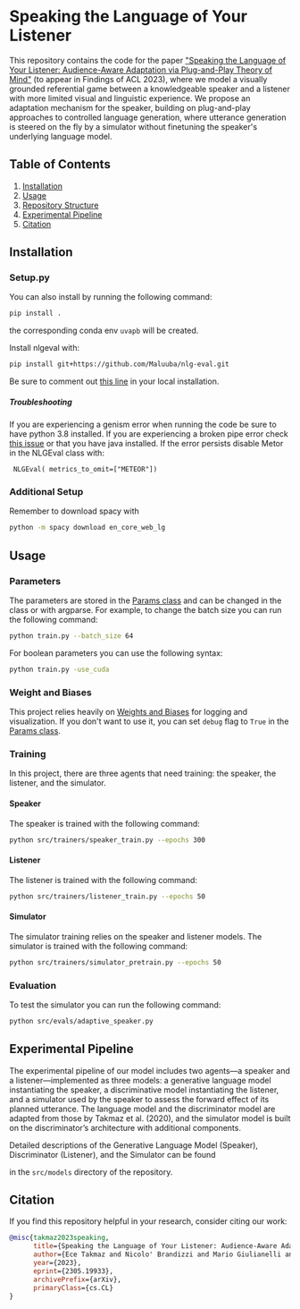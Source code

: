 # Speaking the Language of Your Listener

This repository contains the code for the paper ["Speaking the Language of Your Listener: Audience-Aware Adaptation via Plug-and-Play Theory of Mind"](https://arxiv.org/abs/2305.19933) (to appear in Findings of ACL 2023), where we model a visually grounded referential
game between a knowledgeable speaker and a listener with more limited visual and linguistic experience. We propose an
adaptation mechanism for the speaker, building on plug-and-play approaches to controlled language generation, where
utterance generation is steered on the fly by a simulator without finetuning the speaker's underlying language model.

## Table of Contents

1. [Installation](#installation)
2. [Usage](#usage)
3. [Repository Structure](#repository-structure)
4. [Experimental Pipeline](#experimental-pipeline)
5. [Citation](#citation)

## Installation

### Setup.py

You can also install by running the following command:

```bash
pip install .
```
the corresponding conda env `uvapb` will be created.

Install nlgeval with:

```bash
pip install git+https://github.com/Maluuba/nlg-eval.git
```

Be sure to comment out [this line](https://github.com/Maluuba/nlg-eval/blob/7f7993035a2f4729a15d20040fd904933ea58767/nlgeval/__init__.py#L289
) in your local installation.

##### Troubleshooting

If you are experiencing a genism error when running the code be sure to have python 3.8 installed.
If you are experiencing a broken pipe error
check [this issue](https://github.com/InnerPeace-Wu/densecap-tensorflow/issues/10) or that you have java installed.
If the error persists disable Metor in the NLGEval class with:

```
 NLGEval( metrics_to_omit=["METEOR"])
```

### Additional Setup

Remember to download spacy with

```bash
python -m spacy download en_core_web_lg
```

## Usage

### Parameters

The parameters are stored in the [Params class](src/commons/Params.py) and can be changed in the class or with argparse.
For example, to change the batch size you can run the following command:

```bash
python train.py --batch_size 64
```

For boolean parameters you can use the following syntax:

```bash
python train.py -use_cuda
```

### Weight and Biases

This project relies heavily on [Weights and Biases](https://wandb.ai/site) for logging and visualization. If you don't
want to use it, you can set `debug` flag to `True` in the [Params class](src/commons/Params.py).

### Training

In this project, there are three agents that need training: the speaker, the listener, and the simulator.

#### Speaker

The speaker is trained with the following command:

```bash
python src/trainers/speaker_train.py --epochs 300
```

#### Listener

The listener is trained with the following command:

```bash
python src/trainers/listener_train.py --epochs 50
```

#### Simulator

The simulator training relies on the speaker and listener models. The simulator is trained with the following command:

```bash
python src/trainers/simulator_pretrain.py --epochs 50
```

### Evaluation

To test the simulator you can run the following command:

```bash
python src/evals/adaptive_speaker.py
```

## Experimental Pipeline

The experimental pipeline of our model includes two agents—a speaker and a listener—implemented as three models: a
generative language model instantiating the speaker, a discriminative model instantiating the listener, and a simulator
used by the speaker to assess the forward effect of its planned utterance. The language model and the discriminator
model are adapted from those by Takmaz et al. (2020), and the simulator model is built on the discriminator’s
architecture with additional components.

Detailed descriptions of the Generative Language Model (Speaker), Discriminator (Listener), and the Simulator can be
found

in the `src/models` directory of the repository.

## Citation

If you find this repository helpful in your research, consider citing our work:

```bib
@misc{takmaz2023speaking,
      title={Speaking the Language of Your Listener: Audience-Aware Adaptation via Plug-and-Play Theory of Mind}, 
      author={Ece Takmaz and Nicolo' Brandizzi and Mario Giulianelli and Sandro Pezzelle and Raquel Fernández},
      year={2023},
      eprint={2305.19933},
      archivePrefix={arXiv},
      primaryClass={cs.CL}
}
```

